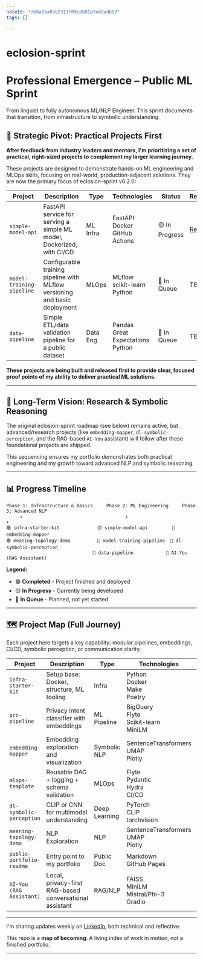 ```yaml
---
noteId: "d68a5ba05b2311f09cdb81b7eb5edb57"
tags: []

---
```


# eclosion-sprint

# Professional Emergence – Public ML Sprint

From linguist to fully autonomous ML/NLP Engineer. This sprint documents that transition, from infrastructure to symbolic understanding.

## 🚩 **Strategic Pivot: Practical Projects First**

**After feedback from industry leaders and mentors, I'm prioritizing a set of practical, right-sized projects to complement my larger learning journey.**

These projects are designed to demonstrate hands-on ML engineering and MLOps skills, focusing on real-world, production-adjacent solutions. They are now the primary focus of eclosion-sprint v0.2.0:

| Project | Description | Type | Technologies | Status | Repo |
|--------|-------------|------|--------------|--------|------|
| `simple-model-api` | FastAPI service for serving a simple ML model, Dockerized, with CI/CD | ML Infra | FastAPI<br>Docker<br>GitHub Actions | 🟡 In Progress | [Repo](https://github.com/naaas94/simple-model-api) |
| `model-training-pipeline` | Configurable training pipeline with MLflow versioning and basic deployment | MLOps | MLflow<br>scikit-learn<br>Python | 🔴 In Queue | TBD |
| `data-pipeline` | Simple ETL/data validation pipeline for a public dataset | Data Eng | Pandas<br>Great Expectations<br>Python | 🔴 In Queue | TBD |

**These projects are being built and released first to provide clear, focused proof points of my ability to deliver practical ML solutions.**

---

## 🧭 **Long-Term Vision: Research & Symbolic Reasoning**

The original eclosion-sprint roadmap (see below) remains active, but advanced/research projects (like `embedding-mapper`, `dl-symbolic-perception`, and the RAG-based `AI-You` assistant) will follow after these foundational projects are shipped.

This sequencing ensures my portfolio demonstrates both practical engineering and my growth toward advanced NLP and symbolic reasoning.

---

## 📊 **Progress Timeline**

```
Phase 1: Infrastructure & Basics     Phase 2: ML Engineering     Phase 3: Advanced NLP
     ↓                                      ↓                         ↓
🟢 infra-starter-kit              🟡 simple-model-api         🔴 embedding-mapper
🟢 meaning-topology-demo          🔴 model-training-pipeline  🔴 dl-symbolic-perception
                                🔴 data-pipeline            🔴 AI-You (RAG Assistant)
```

**Legend:**
- 🟢 **Completed** - Project finished and deployed
- 🟡 **In Progress** - Currently being developed
- 🔴 **In Queue** - Planned, not yet started

---

## 🗺️ **Project Map (Full Journey)**

Each project here targets a key capability: modular pipelines, embeddings, CI/CD, symbolic perception, or communication clarity.

| Project | Description | Type | Technologies | Status | Repo |
|--------|-------------|------|--------------|--------|------|
| `infra-starter-kit` | Setup base: Docker, structure, ML tooling | Infra | Python<br> Docker<br> Make<br> Poetry | 🟢 Completed | [Repo](https://github.com/naaas94/infra-starter-kit) |
| `pcc-pipeline` | Privacy intent classifier with embeddings | ML Pipeline | BigQuery<br> Flyte<br> Scikit-learn<br> MiniLM | 🔴 In Queue | TBD  |
| `embedding-mapper` | Embedding exploration and visualization | Symbolic NLP | SentenceTransformers<br> UMAP<br> Plotly | 🟡 In Progress | [Repo](https://github.com/naaas94/embedding-mapper) |
| `mlops-template` | Reusable DAG + logging + schema validation | MLOps | Flyte<br> Pydantic<br> Hydra<br> CI/CD | 🔴 In Queue | TBD |
| `dl-symbolic-perception` | CLIP or CNN for multimodal understanding | Deep Learning | PyTorch<br> CLIP<br> torchvision | 🔴 In Queue | TBD |
| `meaning-topology-demo` | NLP Exploration | NLP | SentenceTransformers<br> UMAP<br> Plotly | 🟢 Completed | [Repo](https://github.com/naaas94/meaning-topology-demo) |
| `public-portfolio-readme` | Entry point to my portfolio | Public Doc | Markdown<br> GitHub Pages | 🔴 In Queue | TBD |
| `AI-You (RAG Assistant)` | Local, privacy-first RAG-based conversational assistant | RAG/NLP | FAISS<br>MiniLM<br>Mistral/Phi-3<br>Gradio | 🔴 In Queue | TBD |

---

I'm sharing updates weekly on [LinkedIn](https://linkedin.com/in/alejandro-garay-338257243), both technical and reflective.

This repo is a **map of becoming**.
A living index of work in motion, not a finished portfolio.

---
